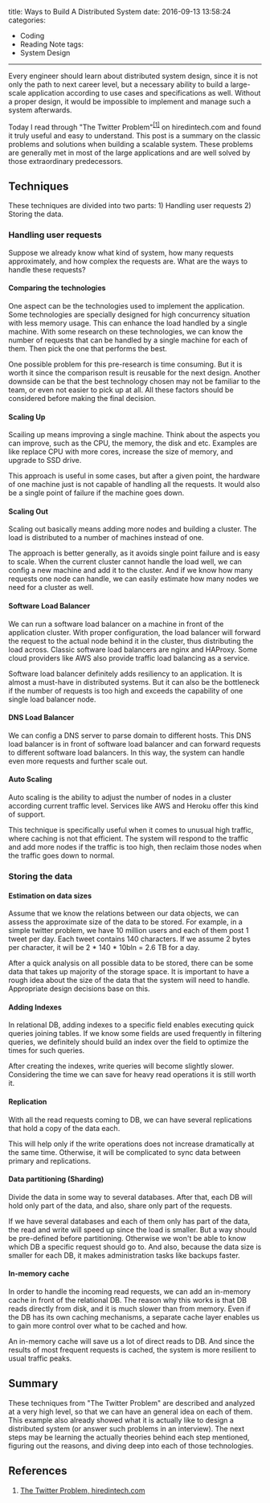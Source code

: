 title: Ways to Build A Distributed System
date: 2016-09-13 13:58:24
categories:
 - Coding
 - Reading Note
tags:
 - System Design
---

Every engineer should learn about distributed system design, since it is not only the path to next career level, but a necessary ability to build a large-scale application according to use cases and specifications as well. Without a proper design, it would be impossible to implement and manage such a system afterwards. 

Today I read through "The Twitter Problem"<sup>[[1]](#References)</sup> on hiredintech.com and found it truly useful and easy to understand. This post is a summary on the classic problems and solutions when building a scalable system. These problems are generally met in most of the large applications and are well solved by those extraordinary predecessors. 

## Techniques

These techniques are divided into two parts: 1) Handling user requests 2) Storing the data. 

### Handling user requests

Suppose we already know what kind of system, how many requests approximately, and how complex the requests are. What are the ways to handle these requests?

#### Comparing the technologies

One aspect can be the technologies used to implement the application. Some technologies are specially designed for high concurrency situation with less memory usage. This can enhance the load handled by a single machine. With some research on these technologies, we can know the number of requests that can be handled by a single machine for each of them. Then pick the one that performs the best. 

One possible problem for this pre-research is time consuming. But it is worth it since the comparison result is reusable for the next design. Another downside can be that the best technology chosen may not be familiar to the team, or even not easier to pick up at all. All these factors should be considered before making the final decision. 

#### Scaling Up

Scailing up means improving a single machine. Think about the aspects you can improve, such as the CPU, the memory, the disk and etc. Examples are like replace CPU with more cores, increase the size of memory, and upgrade to SSD drive. 

This approach is useful in some cases, but after a given point, the hardware of one machine just is not capable of handling all the requests. It would also be a single point of failure if the machine goes down. 

#### Scaling Out

Scaling out basically means adding more nodes and building a cluster. The load is distributed to a number of machines instead of one. 

The approach is better generally, as it avoids single point failure and is easy to scale. When the current cluster cannot handle the load well, we can config a new machine and add it to the cluster. And if we know how many requests one node can handle, we can easily estimate how many nodes we need for a cluster as well. 

#### Software Load Balancer

We can run a software load balancer on a machine in front of the application cluster. With proper configuration, the load balancer will forward the request to the actual node behind it in the cluster, thus distributing the load across. Classic software load balancers are nginx and HAProxy. Some cloud providers like AWS also provide traffic load balancing as a service. 

Software load balancer definitely adds resiliency to an application. It is almost a must-have in distributed systems. But it can also be the bottleneck if the number of requests is too high and exceeds the capability of one single load balancer node. 

#### DNS Load Balancer

We can config a DNS server to parse domain to different hosts. This DNS load balancer is in front of software load balancer and can forward requests to different software load balancers. In this way, the system can handle even more requests and further scale out. 

#### Auto Scaling

Auto scaling is the ability to adjust the number of nodes in a cluster according current traffic level. Services like AWS and Heroku offer this kind of support. 

This technique is specifically useful when it comes to unusual high traffic, where caching is not that efficient. The system will respond to the traffic and add more nodes if the traffic is too high, then reclaim those nodes when the traffic goes down to normal. 

### Storing the data

#### Estimation on data sizes

Assume that we know the relations between our data objects, we can assess the approximate size of the data to be stored. For example, in a simple twitter problem, we have 10 million users and each of them post 1 tweet per day. Each tweet contains 140 characters. If we assume 2 bytes per character, it will be 2 * 140 * 10bln = 2.6 TB for a day. 

After a quick analysis on all possible data to be stored, there can be some data that takes up majority of the storage space. It is important to have a rough idea about the size of the data that the system will need to handle. Appropriate design decisions base on this. 

#### Adding Indexes

In relational DB, adding indexes to a specific field enables executing quick queries joining tables. If we know some fields are used frequently in filtering queries, we definitely should build an index over the field to optimize the times for such queries.

After creating the indexes, write queries will become slightly slower. Considering the time we can save for heavy read operations it is still worth it. 

#### Replication

With all the read requests coming to DB, we can have several replications that hold a copy of the data each. 

This will help only if the write operations does not increase dramatically at the same time. Otherwise, it will be complicated to sync data between primary and replications. 

#### Data partitioning (Sharding)

Divide the data in some way to several databases. After that, each DB will hold only part of the data, and also, share only part of the requests. 

If we have several databases and each of them only has part of the data, the read and write will speed up since the load is smaller. But a way should be pre-defined before partitioning. Otherwise we won't be able to know which DB a specific request should go to. And also, because the data size is smaller for each DB, it makes administration tasks like backups faster. 

#### In-memory cache

In order to handle the incoming read requests, we can add an in-memory cache in front of the relational DB. The reason why this works is that DB reads directly from disk, and it is much slower than from memory. Even if the DB has its own caching mechanisms, a separate cache layer enables us to gain more control over what to be cached and how. 

An in-memory cache will save us a lot of direct reads to DB. And since the results of most frequent requests is cached, the system is more resilient to usual traffic peaks. 

## Summary

These techniques from "The Twitter Problem" are described and analyzed at a very high level, so that we can have an general idea on each of them. This example also already showed what it is actually like to design a distributed system (or answer such problems in an interview). The next steps may be learning the actually theories behind each step mentioned, figuring out the reasons, and diving deep into each of those technologies. 

## References

1. [The Twitter Problem, hiredintech.com](http://www.hiredintech.com/data/uploads/hiredintech_system_design_the_twitter_problem_beta.pdf)
